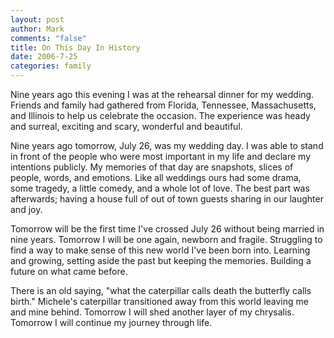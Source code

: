 ```yaml
--- 
layout: post
author: Mark
comments: "false"
title: On This Day In History
date: 2006-7-25
categories: family
---
```

Nine years ago this evening I was at the rehearsal dinner for my wedding. Friends and family had gathered from Florida, Tennessee, Massachusetts, and Illinois to help us celebrate the occasion. The experience was heady and surreal, exciting and scary, wonderful and beautiful.

Nine years ago tomorrow, July 26, was my wedding day. I was able to stand in front of the people who were most important in my life and declare my intentions publicly. My memories of that day are snapshots, slices of people, words, and emotions. Like all weddings ours had some drama, some tragedy, a little comedy, and a whole lot of love. The best part was afterwards; having a house full of out of town guests sharing in our laughter and joy.

Tomorrow will be the first time I've crossed July 26 without being married in nine years. Tomorrow I will be one again, newborn and fragile. Struggling to find a way to make sense of this new world I've been born into. Learning and growing, setting aside the past but keeping the memories. Building a future on what came before.

There is an old saying, "what the caterpillar calls death the butterfly calls birth." Michele's caterpillar transitioned away from this world leaving me and mine behind. Tomorrow I will shed another layer of my chrysalis. Tomorrow I will continue my journey through life.
